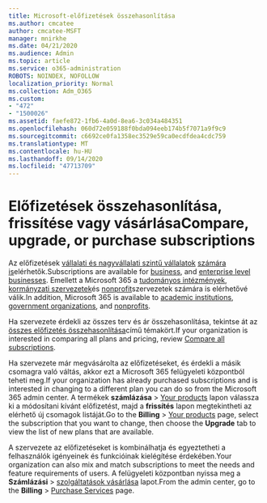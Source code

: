 ```yaml
---
title: Microsoft-előfizetések összehasonlítása
ms.author: cmcatee
author: cmcatee-MSFT
manager: mnirkhe
ms.date: 04/21/2020
ms.audience: Admin
ms.topic: article
ms.service: o365-administration
ROBOTS: NOINDEX, NOFOLLOW
localization_priority: Normal
ms.collection: Adm_O365
ms.custom:
- "472"
- "1500026"
ms.assetid: faefe872-1fb6-4a0d-8ea6-3c034a484351
ms.openlocfilehash: 060d72e059188f0bda094eeb174b5f7071a9f9c9
ms.sourcegitcommit: c6692ce0fa1358ec3529e59ca0ecdfdea4cdc759
ms.translationtype: MT
ms.contentlocale: hu-HU
ms.lasthandoff: 09/14/2020
ms.locfileid: "47713709"
---
```

# <a name="compare-upgrade-or-purchase-subscriptions"></a><span data-ttu-id="adf97-102">Előfizetések összehasonlítása, frissítése vagy vásárlása</span><span class="sxs-lookup"><span data-stu-id="adf97-102">Compare, upgrade, or purchase subscriptions</span></span>
  
<span data-ttu-id="adf97-103">Az előfizetések [vállalati és nagyvállalati szintű vállalatok](https://products.office.com/business/compare-more-office-365-for-business-plans) [számára is](https://products.office.com/compare-all-microsoft-office-products?tab=2)elérhetők.</span><span class="sxs-lookup"><span data-stu-id="adf97-103">Subscriptions are available for [business](https://products.office.com/compare-all-microsoft-office-products?tab=2), and [enterprise level businesses](https://products.office.com/business/compare-more-office-365-for-business-plans).</span></span> <span data-ttu-id="adf97-104">Emellett a Microsoft 365 a [tudományos intézmények](https://products.office.com/academic/compare-office-365-education-plans), [kormányzati szervezetek](https://products.office.com/government/compare-office-365-government-plans)és [nonprofit](https://products.office.com/nonprofit/office-365-nonprofit-plans-and-pricing?tab=1)szervezetek számára is elérhetővé válik.</span><span class="sxs-lookup"><span data-stu-id="adf97-104">In addition, Microsoft 365 is available to [academic institutions](https://products.office.com/academic/compare-office-365-education-plans), [government organizations](https://products.office.com/government/compare-office-365-government-plans), and [nonprofits](https://products.office.com/nonprofit/office-365-nonprofit-plans-and-pricing?tab=1).</span></span>
  
<span data-ttu-id="adf97-105">Ha szervezete érdekli az összes terv és ár összehasonlítása, tekintse át az [összes előfizetés összehasonlítása](https://products.office.com/business/compare-more-office-365-for-business-plans)című témakört.</span><span class="sxs-lookup"><span data-stu-id="adf97-105">If your organization is interested in comparing all plans and pricing, review [Compare all subscriptions](https://products.office.com/business/compare-more-office-365-for-business-plans).</span></span>
  
<span data-ttu-id="adf97-106">Ha szervezete már megvásárolta az előfizetéseket, és érdekli a másik csomagra való váltás, akkor ezt a Microsoft 365 felügyeleti központból teheti meg.</span><span class="sxs-lookup"><span data-stu-id="adf97-106">If your organization has already purchased subscriptions and is interested in changing to a different plan you can do so from the Microsoft 365 admin center.</span></span> <span data-ttu-id="adf97-107">A termékek **számlázása** \> [Your products](https://go.microsoft.com/fwlink/p/?linkid=842054) lapon válassza ki a módosítani kívánt előfizetést, majd a **frissítés** lapon megtekintheti az elérhető új csomagok listáját.</span><span class="sxs-lookup"><span data-stu-id="adf97-107">Go to the **Billing** \> [Your products](https://go.microsoft.com/fwlink/p/?linkid=842054) page, select the subscription that you want to change, then choose the **Upgrade** tab to view the list of new plans that are available.</span></span>
  
<span data-ttu-id="adf97-108">A szervezete az előfizetéseket is kombinálhatja és egyeztetheti a felhasználók igényeinek és funkcióinak kielégítése érdekében.</span><span class="sxs-lookup"><span data-stu-id="adf97-108">Your organization can also mix and match subscriptions to meet the needs and feature requirements of users.</span></span> <span data-ttu-id="adf97-109">A felügyeleti központban nyissa meg a **Számlázási** \> [szolgáltatások vásárlása](https://go.microsoft.com/fwlink/p/?linkid=868433) lapot.</span><span class="sxs-lookup"><span data-stu-id="adf97-109">From the admin center, go to the **Billing** \> [Purchase Services](https://go.microsoft.com/fwlink/p/?linkid=868433) page.</span></span>